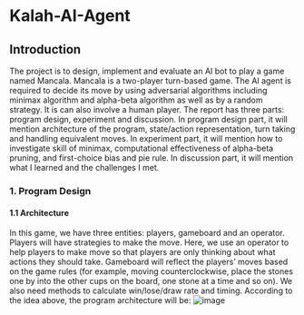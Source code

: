 # Kalah-AI-Agent
## Introduction
The project is to design, implement and evaluate an AI bot to play a game named Mancala. Mancala is a two-player turn-based game. The AI agent is required to decide its move by using adversarial algorithms including minimax algorithm and  alpha-beta algorithm as well as by a random strategy. It is can also involve a human player. The report has three parts: program design, experiment and discussion. In program design part, it will mention architecture of the program, state/action representation, turn taking and handling equivalent moves. In experiment part, it will mention how to investigate skill of minimax, computational effectiveness of alpha-beta pruning, and first-choice bias and pie rule. In discussion part, it will mention what I learned and the challenges I met.

### 1. Program Design
#### 1.1 Architecture
In this game, we have three entities: players, gameboard and an operator. Players will have strategies to make the move. Here, we use an operator to help players to make move so that players are only thinking about what actions they should take. Gameboard will reflect the players’ moves based on the game rules (for example, moving counterclockwise, place the stones one by into the other cups on the board, one stone at a time and so on). We also need methods to calculate win/lose/draw rate and timing. According to the idea above, the program architecture will be:
![image](http://github.com/ChloeZPan/Kalah-AI-Agent/master/image/figure1.png)

